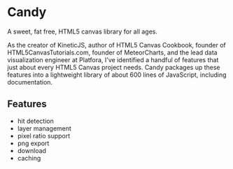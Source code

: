 # Candy
A sweet, fat free, HTML5 canvas library for all ages.

As the creator of KineticJS, author of HTML5 Canvas Cookbook, founder of HTML5CanvasTutorials.com, founder of MeteorCharts, and the lead data visualization engineer at Platfora, I've identified a handful of features that just about every HTML5 Canvas project needs.  Candy packages up these features into a lightweight library of about 600 lines of JavaScript, including documentation.  

## Features
* hit detection
* layer management
* pixel ratio support
* png export
* download
* caching

